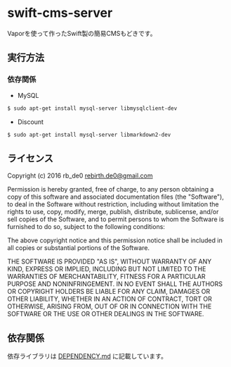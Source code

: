 # swift-cms-server

Vaporを使って作ったSwift製の簡易CMSもどきです。

## 実行方法

### 依存関係

- MySQL

```bash
$ sudo apt-get install mysql-server libmysqlclient-dev
```

- Discount

```bash
$ sudo apt-get install mysql-server libmarkdown2-dev
```

## ライセンス
Copyright (c) 2016 rb_de0 <rebirth.de0@gmail.com>

Permission is hereby granted, free of charge, to any person obtaining a copy
of this software and associated documentation files (the "Software"), to deal
in the Software without restriction, including without limitation the rights
to use, copy, modify, merge, publish, distribute, sublicense, and/or sell
copies of the Software, and to permit persons to whom the Software is
furnished to do so, subject to the following conditions:

The above copyright notice and this permission notice shall be included in
all copies or substantial portions of the Software.

THE SOFTWARE IS PROVIDED "AS IS", WITHOUT WARRANTY OF ANY KIND, EXPRESS OR
IMPLIED, INCLUDING BUT NOT LIMITED TO THE WARRANTIES OF MERCHANTABILITY,
FITNESS FOR A PARTICULAR PURPOSE AND NONINFRINGEMENT. IN NO EVENT SHALL THE
AUTHORS OR COPYRIGHT HOLDERS BE LIABLE FOR ANY CLAIM, DAMAGES OR OTHER
LIABILITY, WHETHER IN AN ACTION OF CONTRACT, TORT OR OTHERWISE, ARISING FROM,
OUT OF OR IN CONNECTION WITH THE SOFTWARE OR THE USE OR OTHER DEALINGS IN
THE SOFTWARE.


## 依存関係
依存ライブラリは [DEPENDENCY.md](https://github.com/rb-de0/swift-cms-server/blob/master/DEPENDENCY.md) に記載しています。
